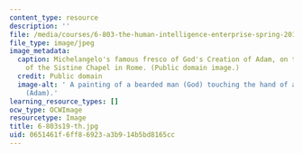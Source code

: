 ```yaml
---
content_type: resource
description: ''
file: /media/courses/6-803-the-human-intelligence-enterprise-spring-2019/0651461f6ff86923a3b914b5bd8165cc_6-803s19-th.jpg
file_type: image/jpeg
image_metadata:
  caption: Michelangelo's famous fresco of God's Creation of Adam, on the ceiling
    of the Sistine Chapel in Rome. (Public domain image.)
  credit: Public domain
  image-alt: ' A painting of a bearded man (God) touching the hand of a naked man
    (Adam).'
learning_resource_types: []
ocw_type: OCWImage
resourcetype: Image
title: 6-803s19-th.jpg
uid: 0651461f-6ff8-6923-a3b9-14b5bd8165cc
---
```

